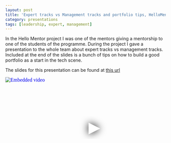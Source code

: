 ```yaml
---
layout: post
title: 'Expert tracks vs Management tracks and portfolio tips, HelloMentor meetup at Lifely'
category: presentations
tags: [leadership, expert, management]
---
```


In the Hello Mentor project I was one of the mentors giving a mentorship to one of the students of the programme. During the project I gave a presentation to the whole team about expert tracks vs management tracks. Included at the end of the slides is a bunch of tips on how to build a good portfolio as a start in the tech scene.

The slides for this presentation can be found at [this url](https://files.lifely.nl/hello-mentor-expert-tracks-vs-management-tracks-and-portfolio.pdf)

<iframe
  width="560"
  height="315"
  src="https://www.youtube.com/embed/QQDQo39DbNw"
  srcdoc="<style>*{padding:0;margin:0;overflow:hidden}html,body{height:100%}img,span{position:absolute;width:100%;top:0;bottom:0;margin:auto}span{height:1.5em;text-align:center;font:48px/1.5 sans-serif;color:white;text-shadow:0 0 0.5em black}</style><a href=https://www.youtube.com/embed/QQDQo39DbNw?autoplay=1><img src=https://img.youtube.com/vi/QQDQo39DbNw/hqdefault.jpg alt='Embedded video'><span>▶</span></a>"
  frameborder="0"
  allow="accelerometer; autoplay; encrypted-media; gyroscope; picture-in-picture"
  allowfullscreen
  title="Embedded video"
></iframe>
